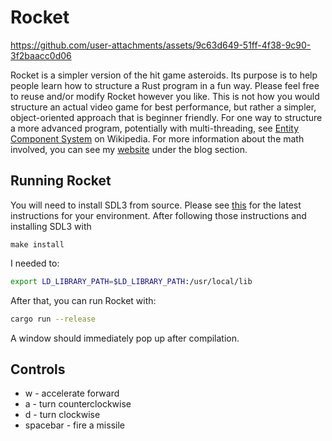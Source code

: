 # Rocket


https://github.com/user-attachments/assets/9c63d649-51ff-4f38-9c90-3f2baacc0d06


Rocket is a simpler version of the hit game asteroids. Its purpose is to help people learn how to structure a Rust program in a fun way. Please feel free to reuse and/or modify Rocket however you like. This is not how you would structure an actual video game for best performance, but rather a simpler, object-oriented approach that is beginner friendly. For one way to structure a more advanced program, potentially with multi-threading, see [Entity Component System](https://en.wikipedia.org/wiki/Entity_component_system) on Wikipedia. For more information about the math involved, you can see my [website](https://ctgallagher4.github.io) under the blog section.

## Running Rocket

You will need to install SDL3 from source. Please see [this](https://github.com/libsdl-org/SDL/blob/main/INSTALL.md) for the latest instructions for your environment. After following those instructions and installing SDL3 with

```
make install
```

I needed to:

```bash
export LD_LIBRARY_PATH=$LD_LIBRARY_PATH:/usr/local/lib
```

After that, you can run Rocket with:

```bash
cargo run --release
```

A window should immediately pop up after compilation.

## Controls
 * w - accelerate forward
 * a - turn counterclockwise
 * d - turn clockwise
 * spacebar - fire a missile
